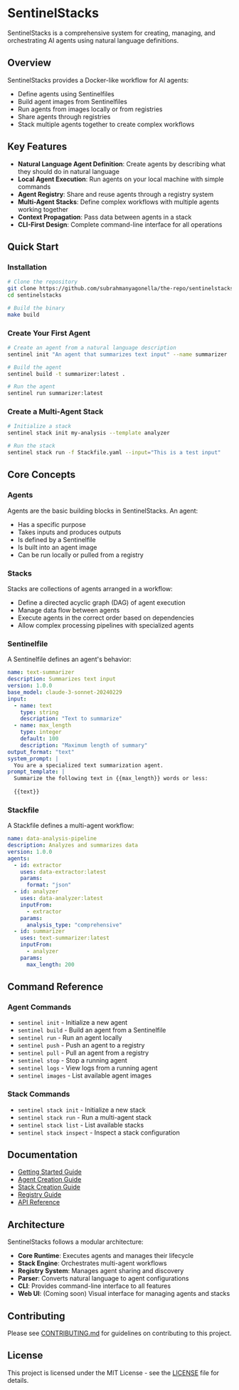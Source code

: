 # SentinelStacks

SentinelStacks is a comprehensive system for creating, managing, and orchestrating AI agents using natural language definitions.

## Overview

SentinelStacks provides a Docker-like workflow for AI agents:

- Define agents using Sentinelfiles
- Build agent images from Sentinelfiles
- Run agents from images locally or from registries
- Share agents through registries
- Stack multiple agents together to create complex workflows

## Key Features

- **Natural Language Agent Definition**: Create agents by describing what they should do in natural language
- **Local Agent Execution**: Run agents on your local machine with simple commands
- **Agent Registry**: Share and reuse agents through a registry system
- **Multi-Agent Stacks**: Define complex workflows with multiple agents working together
- **Context Propagation**: Pass data between agents in a stack
- **CLI-First Design**: Complete command-line interface for all operations

## Quick Start

### Installation

```bash
# Clone the repository
git clone https://github.com/subrahmanyagonella/the-repo/sentinelstacks.git
cd sentinelstacks

# Build the binary
make build
```

### Create Your First Agent

```bash
# Create an agent from a natural language description
sentinel init "An agent that summarizes text input" --name summarizer

# Build the agent
sentinel build -t summarizer:latest .

# Run the agent
sentinel run summarizer:latest
```

### Create a Multi-Agent Stack

```bash
# Initialize a stack
sentinel stack init my-analysis --template analyzer

# Run the stack
sentinel stack run -f Stackfile.yaml --input="This is a test input"
```

## Core Concepts

### Agents

Agents are the basic building blocks in SentinelStacks. An agent:
- Has a specific purpose
- Takes inputs and produces outputs
- Is defined by a Sentinelfile
- Is built into an agent image
- Can be run locally or pulled from a registry

### Stacks

Stacks are collections of agents arranged in a workflow:
- Define a directed acyclic graph (DAG) of agent execution
- Manage data flow between agents
- Execute agents in the correct order based on dependencies
- Allow complex processing pipelines with specialized agents

### Sentinelfile

A Sentinelfile defines an agent's behavior:
```yaml
name: text-summarizer
description: Summarizes text input
version: 1.0.0
base_model: claude-3-sonnet-20240229
input:
  - name: text
    type: string
    description: "Text to summarize"
  - name: max_length
    type: integer
    default: 100
    description: "Maximum length of summary"
output_format: "text"
system_prompt: |
  You are a specialized text summarization agent.
prompt_template: |
  Summarize the following text in {{max_length}} words or less:
  
  {{text}}
```

### Stackfile

A Stackfile defines a multi-agent workflow:
```yaml
name: data-analysis-pipeline
description: Analyzes and summarizes data
version: 1.0.0
agents:
  - id: extractor
    uses: data-extractor:latest
    params:
      format: "json"
  - id: analyzer
    uses: data-analyzer:latest
    inputFrom:
      - extractor
    params:
      analysis_type: "comprehensive"
  - id: summarizer
    uses: text-summarizer:latest
    inputFrom:
      - analyzer
    params:
      max_length: 200
```

## Command Reference

### Agent Commands

- `sentinel init` - Initialize a new agent
- `sentinel build` - Build an agent from a Sentinelfile
- `sentinel run` - Run an agent locally
- `sentinel push` - Push an agent to a registry
- `sentinel pull` - Pull an agent from a registry
- `sentinel stop` - Stop a running agent
- `sentinel logs` - View logs from a running agent
- `sentinel images` - List available agent images

### Stack Commands

- `sentinel stack init` - Initialize a new stack
- `sentinel stack run` - Run a multi-agent stack
- `sentinel stack list` - List available stacks
- `sentinel stack inspect` - Inspect a stack configuration

## Documentation

- [Getting Started Guide](docs/SETUP.md)
- [Agent Creation Guide](docs/AGENTS.md)
- [Stack Creation Guide](docs/STACK-README.md)
- [Registry Guide](docs/REGISTRY.md)
- [API Reference](docs/API.md)

## Architecture

SentinelStacks follows a modular architecture:

- **Core Runtime**: Executes agents and manages their lifecycle
- **Stack Engine**: Orchestrates multi-agent workflows
- **Registry System**: Manages agent sharing and discovery
- **Parser**: Converts natural language to agent configurations
- **CLI**: Provides command-line interface to all features
- **Web UI**: (Coming soon) Visual interface for managing agents and stacks

## Contributing

Please see [CONTRIBUTING.md](CONTRIBUTING.md) for guidelines on contributing to this project.

## License

This project is licensed under the MIT License - see the [LICENSE](LICENSE) file for details.

